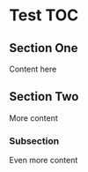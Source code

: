 # Test TOC

## Section One

Content here

## Section Two

More content

### Subsection

Even more content
